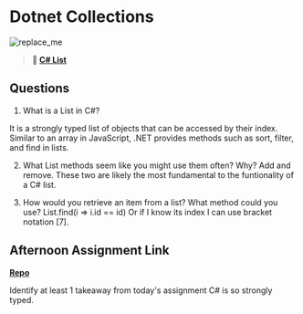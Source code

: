 # Dotnet Collections

![replace_me](https://codeworks.blob.core.windows.net/public/assets/img/illustrations/placeholder.svg)

> **📖 [C# List](https://codeworksacademy.com/fs-student-guide/resources/wk10/02-List-Methods)**

## Questions

1. What is a List in C#?

It is a strongly typed list of objects that can be accessed by their index.
Similar to an array in JavaScript, .NET provides methods such as sort, filter, and find in lists.


2. What List methods seem like you might use them often? Why?
Add and remove.
These two are likely the most fundamental to the funtionality of a C# list.

3. How would you retrieve an item from a list? What method could you use?
List.find(i => i.id == id)
Or if I know its index I can use bracket notation [7].

## Afternoon Assignment Link

**[Repo](https://github.com/ZacGamble/gregslist)**

Identify at least 1 takeaway from today's assignment
C# is so strongly typed.
